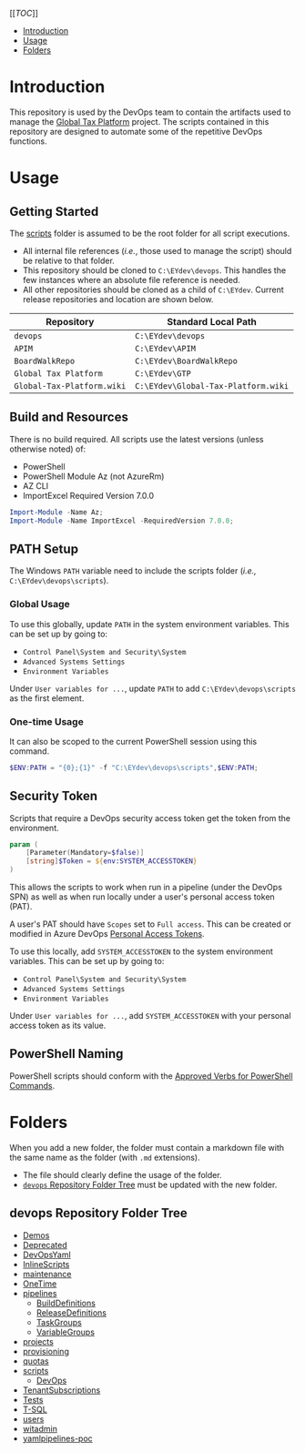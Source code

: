 [[_TOC_]]

- [Introduction](#introduction)
- [Usage](#usage)
- [Folders](#folders)

# Introduction 
This repository is used by the DevOps team to contain the artifacts used to manage the [Global Tax Platform](https://eyglobaltaxplatform.visualstudio.com/Global%20Tax%20Platform) project.
The scripts contained in this repository are designed to automate some of the repetitive DevOps functions.

# Usage

## Getting Started
The [scripts](./scripts/scripts.md) folder is assumed to be the root folder for all script executions.
- All internal file references (*i.e.*, those used to manage the script) should be relative to that folder.
- This repository should be cloned to `C:\EYdev\devops`. This handles the few instances where an absolute file reference is needed.
- All other repositories should be cloned as a child of `C:\EYdev`. Current release repositories and location are shown below.

| Repository | Standard Local Path |
| --- | ---|
| `devops` | `C:\EYdev\devops` |
| `APIM` | `C:\EYdev\APIM` |
| `BoardWalkRepo` | `C:\EYdev\BoardWalkRepo` |
| `Global Tax Platform` | `C:\EYdev\GTP` |
| `Global-Tax-Platform.wiki` | `C:\EYdev\Global-Tax-Platform.wiki` |

## Build and Resources
There is no build required. All scripts use the latest versions (unless otherwise noted) of:
- PowerShell
- PowerShell Module Az (not AzureRm)
- AZ CLI
- ImportExcel Required Version 7.0.0

```PowerShell
Import-Module -Name Az;
Import-Module -Name ImportExcel -RequiredVersion 7.0.0;
```

## PATH Setup
The Windows `PATH` variable need to include the scripts folder (*i.e.,* `C:\EYdev\devops\scripts`).

### Global Usage
To use this globally, update `PATH` in the system environment variables. This can be set up by going to:
- `Control Panel\System and Security\System`
- `Advanced Systems Settings`
- `Environment Variables`

Under `User variables for ...`, update `PATH` to add `C:\EYdev\devops\scripts` as the first element.

### One-time Usage
It can also be scoped to the current PowerShell session using this command.
```PowerShell
$ENV:PATH = "{0};{1}" -f "C:\EYdev\devops\scripts",$ENV:PATH;
```

## Security Token
Scripts that require a DevOps security access token get the token from the environment.
```PowerShell
param (
    [Parameter(Mandatory=$false)]
    [string]$Token = ${env:SYSTEM_ACCESSTOKEN}
)
```
This allows the scripts to work when run in a pipeline (under the DevOps SPN) as well as when run locally under a user's personal access token (PAT).

A user's PAT should have `Scopes` set to `Full access`. This can be created or modified in Azure DevOps [Personal Access Tokens](https://eyglobaltaxplatform.visualstudio.com/_usersSettings/tokens).

To use this locally, add `SYSTEM_ACCESSTOKEN` to the system environment variables. This can be set up by going to:
- `Control Panel\System and Security\System`
- `Advanced Systems Settings`
- `Environment Variables`

Under `User variables for ...`, add `SYSTEM_ACCESSTOKEN` with your personal access token as its value.

## PowerShell Naming
PowerShell scripts should conform with the [Approved Verbs for PowerShell Commands](https://docs.microsoft.com/en-us/powershell/scripting/developer/cmdlet/approved-verbs-for-windows-powershell-commands?view=powershell-7).

# Folders
When you add a new folder, the folder must contain a markdown file with the same name as the folder (with `.md` extensions).
- The file should clearly define the usage of the folder.
- [`devops` Repository Folder Tree](#devops-repository-folder-tree) must be updated with the new folder.

 ## devops Repository Folder Tree
- [Demos](./Demos/Demos.md)
- [Deprecated](./Deprecated/Deprecated.md)
- [DevOpsYaml](./DevOpsYaml/DevOpsYaml.md)
- [InlineScripts](./InlineScripts/InlineScripts.md)
- [maintenance](./maintenance/maintenance.md)
- [OneTime](./OneTime/OneTime.md)
- [pipelines](./pipelines/pipelines.md)
    - [BuildDefinitions](./pipelines/BuildDefinitions/BuildDefinitions.md)
    - [ReleaseDefinitions](./pipelines/ReleaseDefinitions/ReleaseDefinitions.md)
    - [TaskGroups](./pipelines/TaskGroups/TaskGroups.md)
    - [VariableGroups](./pipelines/VariableGroups/VariableGroups.md)
- [projects](./projects/projects.md)
- [provisioning](./provisioning/provisioning.md)
- [quotas](./quotas/quotas.md)
- [scripts](./scripts/scripts.md)
    - [DevOps](./scripts/DevOps/DevOps.md)
- [TenantSubscriptions](./TenantSubscriptions/TenantSubscriptions.md)
- [Tests](./Tests/Tests.md)
- [T-SQL](./T-SQL/T-SQL.md)
- [users](./users/users.md)
- [witadmin](./witadmin/witadmin.md)
- [yamlpipelines-poc](./yamlpipelines-poc/yamlpipelines-poc.md)
